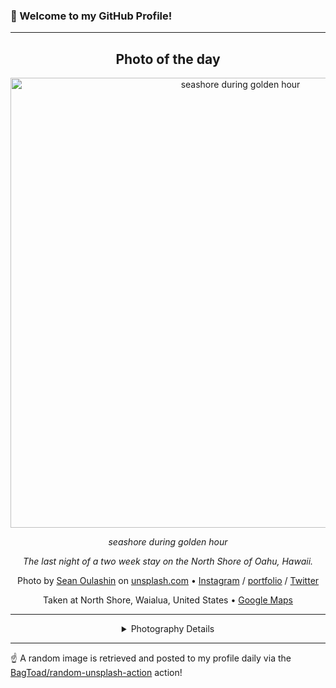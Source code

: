 ### 👋 Welcome to my GitHub Profile!

----
<div align="center">

## Photo of the day
  
  <a href="https://unsplash.com/photos/seashore-during-golden-hour-KMn4VEeEPR8"><img width="720" src="https://images.unsplash.com/photo-1507525428034-b723cf961d3e?crop=entropy&cs=tinysrgb&fit=max&fm=jpg&ixid=M3w1OTQ0OTd8MHwxfHJhbmRvbXx8fHx8fHx8fDE3MzQ5MzQxOTJ8&ixlib=rb-4.0.3&q=80&w=1080" alt="seashore during golden hour"></a>
  
  <em>seashore during golden hour</em>
  
  <em>The last night of a two week stay on the North Shore of Oahu, Hawaii.</em>

  Photo by [Sean Oulashin](http://www.seanoulashin.com) on [unsplash.com](https://unsplash.com/) • [Instagram](https://instagram.com/notseano) / [portfolio](http://www.seanoulashin.com) / [Twitter](https://twitter.com/notseano)
  
  Taken at North Shore, Waialua, United States • [Google Maps](https://www.google.com/maps/search/?api=1&query=21.5616575,-158.0715983)
  
  ---
  
<details>
<summary>Photography Details</summary>
  
| Parameter     | Value |
| ------------- | ----- |
| Camera Model  | Canon EOS REBEL T3i |
| Exposure Time | 1/250 |
| Aperture      | 4.5 |
| Focal Length  | 10.0 |
| ISO           | 200 |
| Location      | North Shore, Waialua, United States (United States) |
| Coordinates   | Latitude 21.5616575, Longitude -158.0715983 |

</details>

</div>

----

☝️ A random image is retrieved and posted to my profile daily via the [BagToad/random-unsplash-action](https://github.com/BagToad/random-unsplash-action) action!

